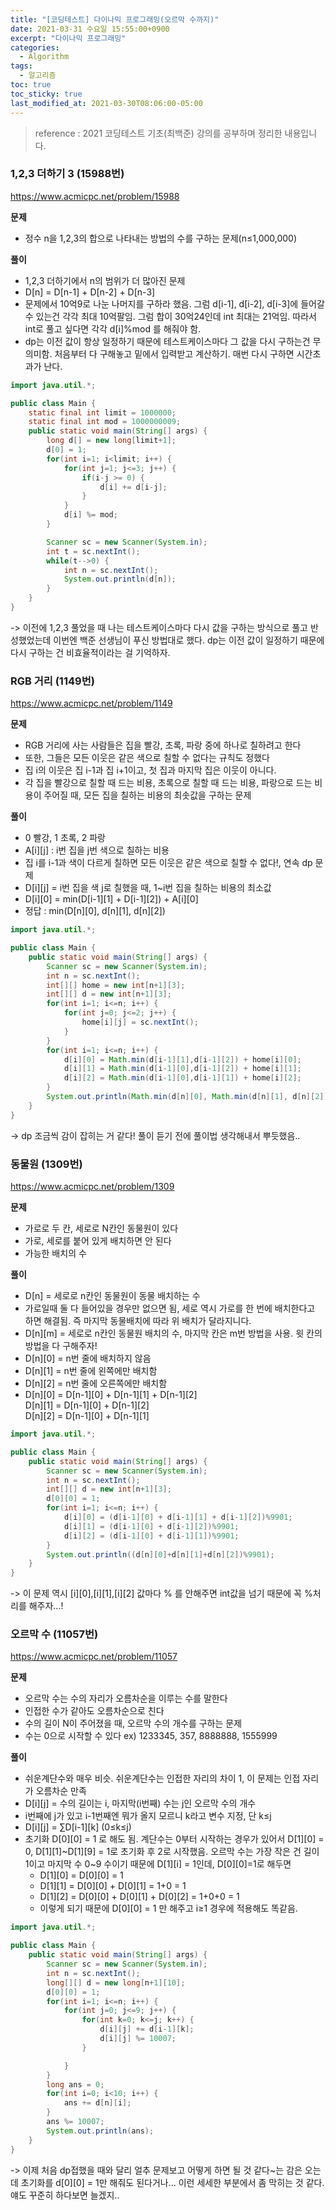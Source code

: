 ```yaml
---
title: "[코딩테스트] 다이나믹 프로그래밍(오르막 수까지)"
date: 2021-03-31 수요일 15:55:00+0900
excerpt: "다이나믹 프로그래밍"
categories:
  - Algorithm
tags:
  - 알고리즘
toc: true
toc_sticky: true
last_modified_at: 2021-03-30T08:06:00-05:00
---
```


> reference : 2021 코딩테스트 기초(최백준) 강의를 공부하며 정리한 내용입니다.

### 1,2,3 더하기 3 (15988번)

https://www.acmicpc.net/problem/15988

**문제**

- 정수 n을 1,2,3의 합으로 나타내는 방법의 수를 구하는 문제(n≤1,000,000)

**풀이**

- 1,2,3 더하기에서 n의 범위가 더 많아진 문제
- D[n] = D[n-1] + D[n-2] + D[n-3]
- 문제에서 10억9로 나눈 나머지를 구하라 했음. 그럼 d[i-1], d[i-2], d[i-3]에 들어갈 수 있는건 각각 최대 10억팔임. 그럼 합이 30억24인데 int 최대는 21억임. 따라서 int로 풀고 싶다면 각각 d[i]%mod 를 해줘야 함.
- dp는 이전 값이 항상 일정하기 때문에 테스트케이스마다 그 값을 다시 구하는건 무의미함. 처음부터 다 구해놓고 밑에서 입력받고 계산하기. 매번 다시 구하면 시간초과가 난다.

```java
import java.util.*;

public class Main {
	static final int limit = 1000000;
	static final int mod = 1000000009;
	public static void main(String[] args) {
		long d[] = new long[limit+1];
		d[0] = 1;
		for(int i=1; i<limit; i++) {
			for(int j=1; j<=3; j++) {
				if(i-j >= 0) {
					d[i] += d[i-j];
				}
			}
			d[i] %= mod;
		}

		Scanner sc = new Scanner(System.in);
		int t = sc.nextInt();
		while(t-->0) {
			int n = sc.nextInt();
			System.out.println(d[n]);
		}
	}
}
```

-> 이전에 1,2,3 풀었을 때 나는 테스트케이스마다 다시 값을 구하는 방식으로 풀고 반성했었는데 이번엔 백준 선생님이 푸신 방법대로 했다. dp는 이전 값이 일정하기 때문에 다시 구하는 건 비효율적이라는 걸 기억하자.

### RGB 거리 (1149번)

https://www.acmicpc.net/problem/1149

**문제**

- RGB 거리에 사는 사람들은 집을 빨강, 초록, 파랑 중에 하나로 칠하려고 한다
- 또한, 그들은 모든 이웃은 같은 색으로 칠할 수 없다는 규칙도 정했다
- 집 i의 이웃은 집 i-1과 집 i+1이고, 첫 집과 마지막 집은 이웃이 아니다.
- 각 집을 빨강으로 칠할 때 드는 비용, 초록으로 칠할 때 드는 비용, 파랑으로 드는 비용이 주어질 때, 모든 집을 칠하는 비용의 최솟값을 구하는 문제

**풀이**

- 0 빨강, 1 초록, 2 파랑
- A[i][j] : i번 집을 j번 색으로 칠하는 비용
- 집 i를 i-1과 색이 다르게 칠하면 모든 이웃은 같은 색으로 칠할 수 없다!, 연속 dp 문제
- D[i][j] = i번 집을 색 j로 칠했을 때, 1~i번 집을 칠하는 비용의 최소값
- D[i][0] = min(D[i-1][1] + D[i-1][2]) + A[i][0]
- 정답 : min(D[n][0], d[n][1], d[n][2])

```java
import java.util.*;

public class Main {
	public static void main(String[] args) {
		Scanner sc = new Scanner(System.in);
		int n = sc.nextInt();
		int[][] home = new int[n+1][3];
		int[][] d = new int[n+1][3];
		for(int i=1; i<=n; i++) {
			for(int j=0; j<=2; j++) {
				home[i][j] = sc.nextInt();
			}
		}
		for(int i=1; i<=n; i++) {
			d[i][0] = Math.min(d[i-1][1],d[i-1][2]) + home[i][0];
			d[i][1] = Math.min(d[i-1][0],d[i-1][2]) + home[i][1];
			d[i][2] = Math.min(d[i-1][0],d[i-1][1]) + home[i][2];
		}
		System.out.println(Math.min(d[n][0], Math.min(d[n][1], d[n][2])));
	}
}
```

-> dp 조금씩 감이 잡히는 거 같다! 풀이 듣기 전에 풀이법 생각해내서 뿌듯했음..

### 동물원 (1309번)

https://www.acmicpc.net/problem/1309

**문제**

- 가로로 두 칸, 세로로 N칸인 동물원이 있다
- 가로, 세로를 붙어 있게 배치하면 안 된다
- 가능한 배치의 수

**풀이**

- D[n] = 세로로 n칸인 동물원이 동물 배치하는 수
- 가로일때 둘 다 들어있을 경우만 없으면 됨, 세로 역시 가로를 한 번에 배치한다고 하면 해결됨. 즉 마지막 동물배치에 따라 위 배치가 달라지니다.
- D[n][m] = 세로로 n칸인 동물원 배치의 수, 마지막 칸은 m번 방법을 사용. 윗 칸의 방법을 다 구해주자!
- D[n][0] = n번 줄에 배치하지 않음
- D[n][1] = n번 줄에 왼쪽에만 배치함
- D[n][2] = n번 줄에 오른쪽에만 배치함
- D[n][0] = D[n-1][0] + D[n-1][1] + D[n-1][2]  
  D[n][1] = D[n-1][0] + D[n-1][2]  
  D[n][2] = D[n-1][0] + D[n-1][1]

```java
import java.util.*;

public class Main {
	public static void main(String[] args) {
		Scanner sc = new Scanner(System.in);
		int n = sc.nextInt();
		int[][] d = new int[n+1][3];
		d[0][0] = 1;
		for(int i=1; i<=n; i++) {
			d[i][0] = (d[i-1][0] + d[i-1][1] + d[i-1][2])%9901;
			d[i][1] = (d[i-1][0] + d[i-1][2])%9901;
			d[i][2] = (d[i-1][0] + d[i-1][1])%9901;
		}
		System.out.println((d[n][0]+d[n][1]+d[n][2])%9901);
	}
}
```

-> 이 문제 역시 [i][0],[i][1],[i][2] 값마다 % 를 안해주면 int값을 넘기 때문에 꼭 %처리를 해주자...!

### 오르막 수 (11057번)

https://www.acmicpc.net/problem/11057

**문제**

- 오르막 수는 수의 자리가 오름차순을 이루는 수를 말한다
- 인접한 수가 같아도 오름차순으로 친다
- 수의 길이 N이 주어졌을 때, 오르막 수의 개수를 구하는 문제
- 수는 0으로 시작할 수 있다 ex) 1233345, 357, 8888888, 1555999

**풀이**

- 쉬운계단수와 매우 비슷. 쉬운계단수는 인접한 자리의 차이 1, 이 문제는 인접 자리가 오름차순 만족
- D[i][j] = 수의 길이는 i, 마지막(i번째) 수는 j인 오르막 수의 개수
- i번째에 j가 있고 i-1번째엔 뭐가 올지 모르니 k라고 변수 지정, 단 k≤j
- D[i][j] = ∑D[i-1][k] (0≤k≤j)
- 초기화 D[0][0] = 1 로 해도 됨. 계단수는 0부터 시작하는 경우가 있어서 D[1][0] = 0, D[1][1]~D[1][9] = 1로 초기화 후 2로 시작했음. 오르막 수는 가장 작은 건 길이 1이고 마지막 수 0~9 수이기 때문에 D[1][i] = 1인데, D[0][0]=1로 해두면
  - D[1][0] = D[0][0] = 1
  - D[1][1] = D[0][0] + D[0][1] = 1+0 = 1
  - D[1][2] = D[0][0] + D[0][1] + D[0][2] = 1+0+0 = 1
  - 이렇게 되기 때문에 D[0][0] = 1 만 해주고 i≥1 경우에 적용해도 똑같음.

```java
import java.util.*;

public class Main {
	public static void main(String[] args) {
		Scanner sc = new Scanner(System.in);
		int n = sc.nextInt();
		long[][] d = new long[n+1][10];
		d[0][0] = 1;
		for(int i=1; i<=n; i++) {
			for(int j=0; j<=9; j++) {
				for(int k=0; k<=j; k++) {
					d[i][j] += d[i-1][k];
					d[i][j] %= 10007;
				}

			}
		}
		long ans = 0;
		for(int i=0; i<10; i++) {
			ans += d[n][i];
		}
		ans %= 10007;
		System.out.println(ans);
	}
}
```

-> 이제 처음 dp접했을 때와 달리 얼추 문제보고 어떻게 하면 될 것 같다~는 감은 오는데 초기화를 d[0][0] = 1만 해줘도 된다거나... 이런 세세한 부분에서 좀 막히는 것 같다. 얘도 꾸준히 하다보면 늘겠지..
